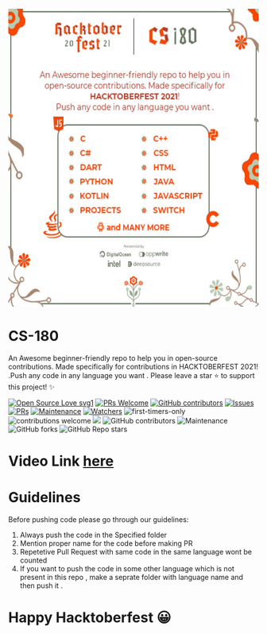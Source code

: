 <p align="center" >
  <img src="./Posters/CS-180.1.jpg" width="800" height="600"> 
</p>

# CS-180
An Awesome beginner-friendly repo to help you in open-source contributions. Made specifically for contributions in HACKTOBERFEST 2021! .Push any code in any language you want . Please leave a star ⭐ to support this project! ✨

[![Open Source Love svg1](https://badges.frapsoft.com/os/v1/open-source.svg?v=103)](https://github.com/ellerbrock/open-source-badges/)  [![PRs Welcome](https://img.shields.io/badge/PRs-welcome-brightgreen.svg?style=flat-square)](http://makeapullrequest.com) [![GitHub contributors](https://img.shields.io/github/contributors/Naereen/StrapDown.js.svg)](https://GitHub.com/Naereen/StrapDown.js/graphs/contributors/) [![Issues](https://img.shields.io/github/issues/SAMYAK99/CS-180)](https://github.com/SAMYAK99/CS-180/issues) [![PRs](https://img.shields.io/github/issues-pr/SAMYAK99/CS-180)](https://github.com/SAMYAK99/CS-180/pulls) [![Maintenance](https://img.shields.io/maintenance/yes/2021?color=green&logo=github)](https://github.com/SAMYAK99/) [![Watchers](https://img.shields.io/github/watchers/SAMYAK99/CS-180?style=social)](https://github.com/SAMYAK99/CS-180) ![first-timers-only](https://img.shields.io/badge/first--timers--only-friendly-yellow.svg?style=flat) ![contributions welcome](https://img.shields.io/static/v1.svg?label=Contributions&message=Welcome&color=0059b3&style=flat-square) ![](https://img.shields.io/github/repo-size/SamFisher18/CS-180.svg?label=Repo%20size&style=flat-square)&nbsp;![GitHub contributors](https://img.shields.io/github/contributors-anon/SamFisher18/CS-180) ![Maintenance](https://img.shields.io/maintenance/yes/2021) ![GitHub forks](https://img.shields.io/github/forks/SamFisher18/CS-180?style=social) ![GitHub Repo stars](https://img.shields.io/github/stars/SamFisher18/CS-180?style=social) 
</p>

# Video Link [here](https://www.youtube.com/watch?v=8xjmCsdgUhE)

# Guidelines
Before pushing code please go through our guidelines:
1. Always push the code in the Specified folder
2. Mention proper name for the code before making PR
3. Repetetive Pull Request with same code in the same language wont be counted
4. If you want to push the code in some other language  which is not present in this repo , make a seprate folder with language name and then push it . 

# Happy Hacktoberfest 😀
